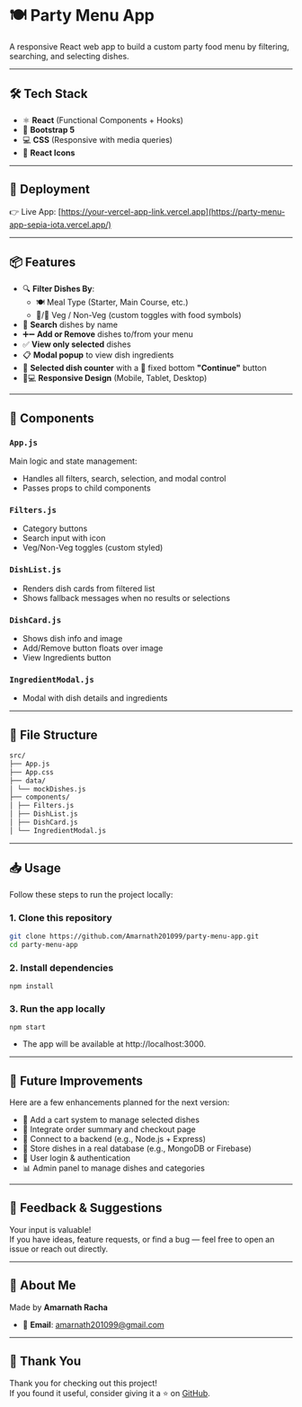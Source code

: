 # 🍽️ Party Menu App

A responsive React web app to build a custom party food menu by filtering, searching, and selecting dishes.

---

## 🛠 Tech Stack

- ⚛️ **React** (Functional Components + Hooks)
- 🎨 **Bootstrap 5**
- 💻 **CSS** (Responsive with media queries)
- 🔣 **React Icons**

---

## 🔗 Deployment

👉 Live App: [https://your-vercel-app-link.vercel.app](https://party-menu-app-sepia-iota.vercel.app/)

---

## 📦 Features

- 🔍 **Filter Dishes By**:
  - 🍽️ Meal Type (Starter, Main Course, etc.)
  - 🥦/🍗 Veg / Non-Veg (custom toggles with food symbols)
- 🔎 **Search** dishes by name
- ➕➖ **Add or Remove** dishes to/from your menu
- ✅ **View only selected** dishes
- 📋 **Modal popup** to view dish ingredients
- 🔢 **Selected dish counter** with a 📌 fixed bottom **"Continue"** button
- 📱💻 **Responsive Design** (Mobile, Tablet, Desktop)

---

## 🧩 Components

### `App.js`

Main logic and state management:

- Handles all filters, search, selection, and modal control
- Passes props to child components

### `Filters.js`

- Category buttons
- Search input with icon
- Veg/Non-Veg toggles (custom styled)

### `DishList.js`

- Renders dish cards from filtered list
- Shows fallback messages when no results or selections

### `DishCard.js`

- Shows dish info and image
- Add/Remove button floats over image
- View Ingredients button

### `IngredientModal.js`

- Modal with dish details and ingredients

---

## 📁 File Structure

```bash
src/
├── App.js
├── App.css
├── data/
│ └── mockDishes.js
├── components/
│ ├── Filters.js
│ ├── DishList.js
│ ├── DishCard.js
│ └── IngredientModal.js
```

---

## 📥 Usage

Follow these steps to run the project locally:

### 1. Clone this repository

```bash
git clone https://github.com/Amarnath201099/party-menu-app.git
cd party-menu-app
```

### 2. Install dependencies

```
npm install
```

### 3. Run the app locally

```
npm start
```

- The app will be available at http://localhost:3000.

---

## 🚀 Future Improvements

Here are a few enhancements planned for the next version:

- 🧾 Add a cart system to manage selected dishes
- 🛒 Integrate order summary and checkout page
- 🔗 Connect to a backend (e.g., Node.js + Express)
- 💾 Store dishes in a real database (e.g., MongoDB or Firebase)
- 👤 User login & authentication
- 📊 Admin panel to manage dishes and categories

---

## 💬 Feedback & Suggestions

Your input is valuable!  
If you have ideas, feature requests, or find a bug — feel free to open an issue or reach out directly.

---

## 🙋 About Me

Made by **Amarnath Racha**

- 📧 **Email**: [amarnath201099@gmail.com](mailto:amarnath201099@gmail.com)

---

## 🙏 Thank You

Thank you for checking out this project!  
If you found it useful, consider giving it a ⭐️ on [GitHub](https://github.com/Amarnath201099).
